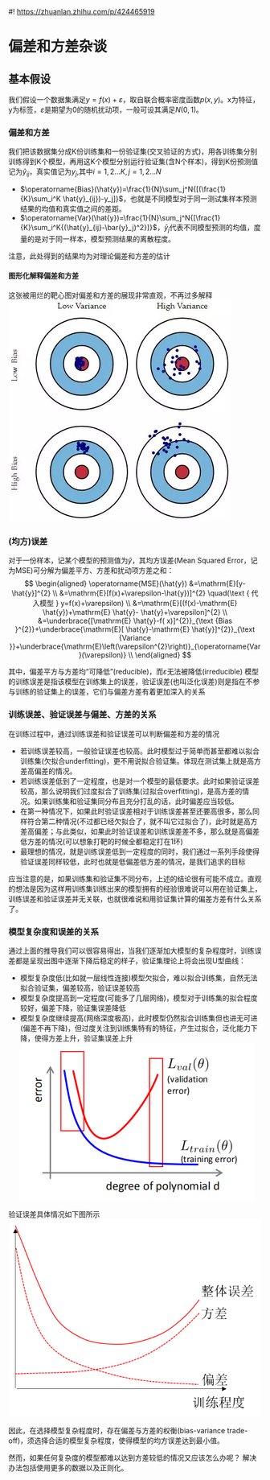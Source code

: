 #! https://zhuanlan.zhihu.com/p/424465919
# 偏差和方差杂谈

## 基本假设

我们假设一个数据集满足$y=f(x)+\varepsilon$，取自联合概率密度函数$p(x,y)$。x为特征，y为标签，$\varepsilon$是期望为0的随机扰动项，一般可设其满足$N(0,1)$。

### 偏差和方差

我们把该数据集分成K份训练集和一份验证集(交叉验证的方式)，用各训练集分别训练得到K个模型，再用这K个模型分别运行验证集(含N个样本)，得到K份预测值记为$\hat{y}_{ij}$，真实值记为$y_j$,其中$i=1,2...K,j=1,2...N$

- $\operatorname{Bias}(\hat{y})=\frac{1}{N}\sum_j^N{[(\frac{1}{K}\sum_i^K \hat{y}_{ij})-y_j]}$，也就是不同模型对于同一测试集样本预测结果的均值和真实值之间的差距。
- $\operatorname{Var}(\hat{y})=\frac{1}{N}\sum_j^N{[\frac{1}{K}\sum_i^K{(\hat{y}_{ij}-\bar{y}_j)^2}]}$，$\bar{y}_j$代表不同模型预测的均值，度量的是对于同一样本，模型预测结果的离散程度。

注意，此处得到的结果均为对理论偏差和方差的估计

#### 图形化解释偏差和方差

这张被用烂的靶心图对偏差和方差的展现非常直观，不再过多解释
![靶心图](resources/640.webp)

### (均方)误差

对于一份样本，记某个模型的预测值为$\hat{y}$，其均方误差(Mean Squared Error，记为MSE)可分解为偏差平方、方差和扰动项方差之和：
$$
\begin{aligned}
\operatorname{MSE}(\hat{y}) &=\mathrm{E}[y-\hat{y}]^{2} \\
&=\mathrm{E}[f(x)+\varepsilon-\hat{y})]^{2} \quad(\text { 代入模型 } y=f(x)+\varepsilon) \\
&=\mathrm{E}[(f(x)-\mathrm{E} \hat{y})+\mathrm{E}  \hat{y}- \hat{y}+\varepsilon]^{2} \\
&=\underbrace{[\mathrm{E}  \hat{y}-f( x)]^{2}}_{\text {Bias }^{2}}+\underbrace{\mathrm{E}[ \hat{y}-\mathrm{E}  \hat{y}]^{2}}_{\text {Variance }}+\underbrace{\mathrm{E}\left(\varepsilon^{2}\right)}_{\operatorname{Var}(\varepsilon)} \\
\end{aligned}
$$

其中，偏差平方与方差均“可降低”(reducible)，而$\varepsilon$无法被降低(irreducible)
模型的训练误差是指该模型在训练集上的误差，验证误差(也叫泛化误差)则是指在不参与训练的验证集上的误差，它们与偏差方差有着更加深入的关系

### 训练误差、验证误差与偏差、方差的关系

在训练过程中，通过训练误差和验证误差可以判断偏差和方差的情况

- 若训练误差较高，一般验证误差也较高。此时模型过于简单而甚至都难以拟合训练集(欠拟合underfitting)，更不用说拟合验证集。体现在测试集上就是高方差高偏差的情况。
- 若训练误差低到了一定程度，也是对一个模型的最低要求。此时如果验证误差较高，那么说明我们过度拟合了训练集(过拟合overfitting)，是高方差的情况。如果训练集和验证集同分布且充分打乱的话，此时偏差应当较低。
- 在第一种情况下，如果此时验证误差相对于训练误差甚至还要高很多，那么同样符合第二种情况(不过都已经欠拟合了，就不叫它过拟合了)，此时就是高方差高偏差；与此类似，如果此时验证误差和训练误差差不多，那么就是高偏差低方差的情况(可以想象打靶的时候全都稳定打在1环)
- 最理想的情况，就是训练误差低到一定程度的同时，我们通过一系列手段使得验证误差同样较低，此时也就是低偏差低方差的情况，是我们追求的目标
  
应当注意的是，如果训练集和验证集不同分布，上述的结论很有可能不成立。直观的想法是因为这样用训练集训练出来的模型拥有的经验很难说可以用在验证集上，训练误差和验证误差并无关联，也就很难说和用验证集计算的偏差方差有什么关系了。

### 模型复杂度和误差的关系

通过上面的推导我们可以很容易得出，当我们逐渐加大模型的复杂程度时，训练误差都是呈现出图中逐渐下降后稳定的样子，验证集理论上将会出现U型曲线：

- 模型复杂度低(比如就一层线性连接)模型欠拟合，难以拟合训练集，自然无法拟合验证集，偏差较高，验证误差较高
- 模型复杂度提高到一定程度(可能多了几层网络)，模型对于训练集的拟合程度较好，偏差下降，验证集误差降低
- 模型复杂度继续提高(网络深度极高)，此时模型仍然拟合训练集但也进无可进(偏差不再下降)，但过度关注到训练集特有的特征，产生过拟合，泛化能力下降，使得方差上升，验证集误差上升
![训练验证](../resources/train_valid.jpg)

验证误差具体情况如下图所示
![偏差和误差](../resources/bias.png)

因此，在选择模型复杂程度时，存在偏差与方差的权衡(bias-variance trade-off)，须选择合适的模型复杂程度，使得模型的均方误差达到最小值。

然而，如果任何复杂度的模型都难以达到方差较低的情况又应该怎么办呢？
解决办法包括使用更多的数据以及正则化。
